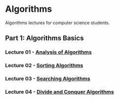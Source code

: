 # Algorithms
Algorithms lectures for computer science students.

## Part 1: Algorithms Basics

### Lecture 01 - [Analysis of Algorithms](https://github.com/cs-MohamedAyman/Data-Structures/tree/master/Lecture%2001%20-%20Complexity%20Analysis%20%26%20Recursion)
### Lecture 02 - [Sorting Algorithms](https://github.com/cs-MohamedAyman/Data-Structures/tree/master/Lecture%2002%20-%20Arrays)
### Lecture 03 - [Searching Algorithms](https://github.com/cs-MohamedAyman/Data-Structures/tree/master/Lecture%2003%20-%20Linked%20List)
### Lecture 04 - [Divide and Conquer Algorithms](https://github.com/cs-MohamedAyman/Data-Structures/tree/master/Lecture%2004%20-%20Stack)
